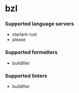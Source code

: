 <!--- THIS DOCUMENT IS AUTOMATICALLY GENERATED, DON'T EDIT IT -->
# bzl

### Supported language servers

- starlark-rust
- please

### Supported formatters

- buildifier

### Supported linters

- buildifier
